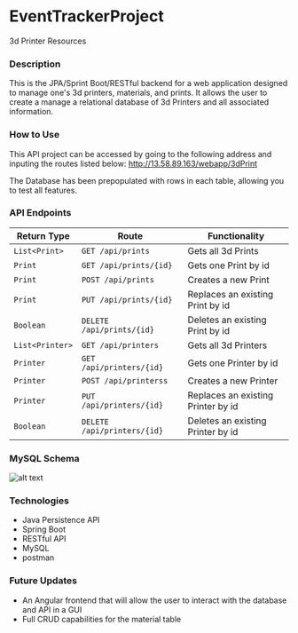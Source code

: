 # EventTrackerProject
3d Printer Resources

### Description
This is the JPA/Sprint Boot/RESTful backend for a web application designed to manage one's 3d printers, materials, and prints.  It allows the user to create a manage a relational database of 3d Printers and all associated information. 

### How to Use
This API project can be accessed by going to the following address and inputing the routes listed below: 
http://13.58.89.163/webapp/3dPrint

The Database has been prepopulated with rows in each table, allowing you to test all features.

### API Endpoints

| Return Type    | Route                       | Functionality                     |
|----------------|-----------------------------|-----------------------------------|
| `List<Print>`  |`GET /api/prints`               | Gets all 3d Prints                 |
| `Print`      |`GET /api/prints/{id}`   | Gets one Print by id            |
| `Print`      |`POST /api/prints`              | Creates a new Print             |
| `Print`      |`PUT /api/prints/{id}`   | Replaces an existing Print by id|
| `Boolean`      |`DELETE /api/prints/{id}`| Deletes an existing Print by id |
| `List<Printer>`  |`GET /api/printers`               | Gets all 3d Printers                 |
| `Printer`      |`GET /api/printers/{id}`   | Gets one Printer by id            |
| `Printer`      |`POST /api/printerss`              | Creates a new Printer             |
| `Printer`      |`PUT /api/printers/{id}`   | Replaces an existing Printer by id|
| `Boolean`      |`DELETE /api/printers/{id}`| Deletes an existing Printer by id |

### MySQL Schema

![alt text](https://i.imgur.com/GwUwP5G.png)

### Technologies
- Java Persistence API
- Spring Boot
- RESTful API
- MySQL
- postman

### Future Updates
* An Angular frontend that will allow the user to interact with the database and API in a GUI
* Full CRUD capabilities for the material table
